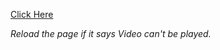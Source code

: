 [Click Here](https://drive.google.com/file/d/15xpVcy96nx-kQkOZym08mfQUHyq1AE9-/view?usp=drive_link)

*Reload the page if it says Video can't be played.*
